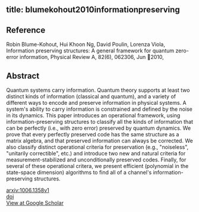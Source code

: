 title: blumekohout2010informationpreserving
---


## Reference

Robin Blume-Kohout, Hui Khoon Ng, David Poulin, Lorenza Viola, Information preserving structures: A general framework for quantum zero-error information, Physical Review A, 82(6), 062306, Jun 2010,

## Abstract 
  Quantum systems carry information. Quantum theory supports at least two
distinct kinds of information (classical and quantum), and a variety of
different ways to encode and preserve information in physical systems. A
system's ability to carry information is constrained and defined by the noise
in its dynamics. This paper introduces an operational framework, using
information-preserving structures to classify all the kinds of information that
can be perfectly (i.e., with zero error) preserved by quantum dynamics. We
prove that every perfectly preserved code has the same structure as a matrix
algebra, and that preserved information can always be corrected. We also
classify distinct operational criteria for preservation (e.g., "noiseless",
"unitarily correctible", etc.) and introduce two new and natural criteria for
measurement-stabilized and unconditionally preserved codes. Finally, for
several of these operational critera, we present efficient (polynomial in the
state-space dimension) algorithms to find all of a channel's
information-preserving structures.

    

[arxiv:1006.1358v1](https://arxiv.org/abs/1006.1358v1)    
[doi](https://doi.org/10.1103/PhysRevA.82.062306)     
[View at Google Scholar](https://scholar.google.com/scholar_lookup?arxiv_id=1006.1358)
